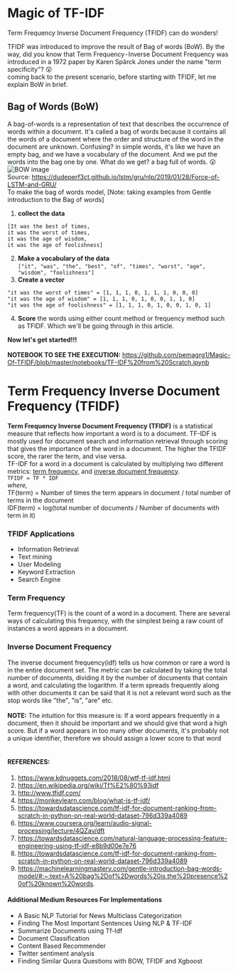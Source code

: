 # Magic of TF-IDF
Term Frequency Inverse Document Frequency (TFIDF) can do wonders! 

TFIDF was introduced to improve the result of Bag of words (BoW). By the way, did you know that Term Frequency - Inverse Document Frequency was introduced in a 1972 paper by Karen Spärck Jones under the name "term specificity"? 😲 <br>
coming back to the present scenario, before starting with TFIDF, let me explain BoW in brief.<br>
## Bag of Words (BoW)
A bag-of-words is a representation of text that describes the occurrence of words within a document. It's called a bag of words because it contains all the words of a document where the order and structure of the word in the document are unknown. Confusing? in simple words, it's like we have an empty bag, and we have a vocabulary of the document. And we put the words into the bag one by one. What do we get? a bag full of words. 😲<br>
![BOW image](https://cdn-images-1.medium.com/max/800/0*KwLaTHYlVY6tLASn.png)<br>
Source: https://dudeperf3ct.github.io/lstm/gru/nlp/2019/01/28/Force-of-LSTM-and-GRU/<br>
To make the bag of words model, [Note: taking examples from Gentle introduction to the Bag of words] <br>
1. <b>collect the data</b><br>
```
[It was the best of times,
it was the worst of times,
it was the age of wisdom,
it was the age of foolishness]
```
2. <b>Make a vocabulary of the data</b><br>
```["it", "was", "the", "best", "of", "times", "worst", "age", "wisdom", "foolishness"]```
3. <b>Create a vector</b><br>
```
"it was the worst of times" = [1, 1, 1, 0, 1, 1, 1, 0, 0, 0]
"it was the age of wisdom" = [1, 1, 1, 0, 1, 0, 0, 1, 1, 0]
"it was the age of foolishness" = [1, 1, 1, 0, 1, 0, 0, 1, 0, 1]
```
4. <b>Score</b> the words using either count method or frequency method such as TFIDF. Which we'll be going through in this article.

<b>Now let's get started!!! </b><br><br>
<b> NOTEBOOK TO SEE THE EXECUTION:</b> https://github.com/pemagrg1/Magic-Of-TFIDF/blob/master/notebooks/TF-IDF%20from%20Scratch.ipynb

# Term Frequency Inverse Document Frequency (TFIDF)
<b>Term Frequency Inverse Document Frequency (TFIDF)</b> is a statistical measure that reflects how important a word is to a document. TF-IDF is mostly used for document search and information retrieval through scoring that gives the importance of the word in a document. The higher the TFIDF score, the rarer the term, and vise versa. <br>
TF-IDF for a word in a document is calculated by multiplying two different metrics: <u>term frequency</u>, and <u>inverse document frequency</u>.<br>
```TFIDF = TF * IDF```<br>
<i>where,</i><br>
TF(term) = Number of times the term appears in document / total number of terms in the document<br>
IDF(term) = log(total number of documents / Number of documents with term in it)

### TFIDF Applications
- Information Retrieval
- Text mining
- User Modeling
- Keyword Extraction
- Search Engine

### Term Frequency 
Term frequency(TF) is the count of a word in a document. There are several ways of calculating this frequency, with the simplest being a raw count of instances a word appears in a document.

### Inverse Document Frequency
The inverse document frequency(idf) tells us how common or rare a word is in the entire document set. The metric can be calculated by taking the total number of documents, dividing it by the number of documents that contain a word, and calculating the logarithm. If a term spreads frequently along with other documents it can be said that it is not a relevant word such as the stop words like "the", "is", "are" etc.
<br><br>
<b>NOTE:</b> The intuition for this measure is: If a word appears frequently in a document, then it should be important and we should give that word a high score. But if a word appears in too many other documents, it's probably not a unique identifier, therefore we should assign a lower score to that word
<br><br>
#### REFERENCES:
1. https://www.kdnuggets.com/2018/08/wtf-tf-idf.html
2. https://en.wikipedia.org/wiki/Tf%E2%80%93idf
3. http://www.tfidf.com/
4. https://monkeylearn.com/blog/what-is-tf-idf/
5. https://towardsdatascience.com/tf-idf-for-document-ranking-from-scratch-in-python-on-real-world-dataset-796d339a4089
6. https://www.coursera.org/learn/audio-signal-processing/lecture/4QZav/dft
7. https://towardsdatascience.com/natural-language-processing-feature-engineering-using-tf-idf-e8b9d00e7e76
8. https://towardsdatascience.com/tf-idf-for-document-ranking-from-scratch-in-python-on-real-world-dataset-796d339a4089
9. https://machinelearningmastery.com/gentle-introduction-bag-words-model/#:~:text=A%20bag%2Dof%2Dwords%20is,the%20presence%20of%20known%20words.

#### Additional Medium Resources For Implementations
- A Basic NLP Tutorial for News Multiclass Categorization
- Finding The Most Important Sentences Using NLP & TF-IDF
- Summarize Documents using Tf-Idf
- Document Classification
- Content Based Recommender
- Twitter sentiment analysis
- Finding Similar Quora Questions with BOW, TFIDF and Xgboost
